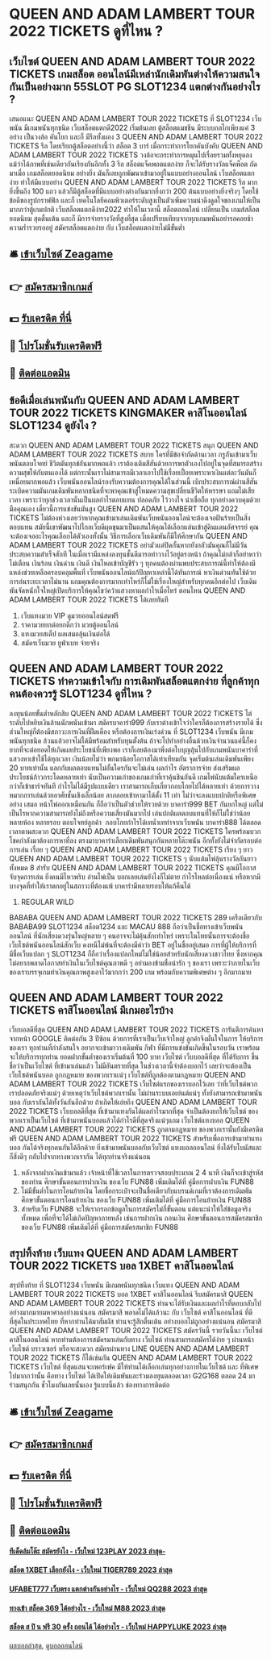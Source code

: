# QUEEN AND ADAM LAMBERT TOUR 2022 TICKETS ดูที่ไหน ?
## เว็บไซต์ QUEEN AND ADAM LAMBERT TOUR 2022 TICKETS เกมสล็อต ออนไลน์มีเหล่านักเดิมพันต่างให้ความสนใจกันเป็นอย่างมาก 55SLOT PG SLOT1234 แตกต่างกันอย่างไร ?
เสนอแนะ QUEEN AND ADAM LAMBERT TOUR 2022 TICKETS ที่ SLOT1234 เว็บพนัน มีเกมพนันทุกชนิด เว็บสล็อตแตกดี2022 เริ่มต้นเลย ตู้สล็อตแมชชีน มีระบบกลไกเพียงแค่ 3 อย่าง เป็นวงล้อ คันโยก และก็ มีรีลทั้งผอง 3 QUEEN AND ADAM LAMBERT TOUR 2022 TICKETS รีล โดยเรียกตู้สล็อตอย่างนี้ว่า สล็อต 3 บาร์ เมื่อกระทำการโยกคันบังคับ QUEEN AND ADAM LAMBERT TOUR 2022 TICKETS วงล้อจะกระทำการหมุนไปเรื่อยรวมทั้งหยุดลง แม้ว่าได้ภาพที่เช่นเดียวกันเรียงกันอีกทั้ง 3 รีล สล็อตแจ็คพอตแตกง่าย ก็จะได้รับรางวัลแจ็คพ็อต ถัดมาเมื่อ เกมสล็อตยอดนิยม อย่างยิ่ง มันก็เลยถูกพัฒนาเข้ามาอยู่ในแบบอย่างออนไลน์ เว็บสล็อตแตกง่าย ทำให้มีแบบอย่าง QUEEN AND ADAM LAMBERT TOUR 2022 TICKETS รีล มากยิ่งขึ้นถึง 100 แถว แล้วก็มีตู้สล็อตที่มีแบบอย่างต่างกันมากยิ่งกว่า 200 ต้นแบบอย่างยิ่งจริงๆ โดยใช้ข้อดีของรูปกราฟฟิก และก็ เทคโนโลยีคอมพิวเตอร์ระดับสูงเป็นตัวเพิ่มความน่าดึงดูดใจของเกมให้เป็นมากกว่าตู้เกมปกติ เว็บสล็อตแตกดีง่าย2022 ทำให้ในเวลานี้ สล็อตออนไลน์ เปลี่ยนเป็น เกมส์สล็อตยอดนิยม สุดตื่นเต้น และก็ มีการจ่ายรางวัลที่สูงที่สุด เมื่อเปรียบเทียบจากทุกเกมพนันอย่ารอคอยช้า ความร่ำรวยรออยู่ สมัครสล็อตแตกง่าย กับ เว็บสล็อตแตกง่ายไม่มีขั้นต่ำ

## 🛎 [เข้าเว็บไซต์ Zeagame](https://bit.ly/3SdLNi2)
## 👉 [สมัครสมาชิกเกมส์](https://bit.ly/3SdLNi2)
## 💵 [รับเครดิต ที่นี่](https://bit.ly/3dyRKHj)
## 👑 [โปรโมชั่นรับเครดิตฟรี](https://bit.ly/3dyRKHj)
## 📱 [ติดต่อแอดมิน](https://bit.ly/3dyRKHj)

## ข้อดีเมื่อเล่นพนันกับ QUEEN AND ADAM LAMBERT TOUR 2022 TICKETS KINGMAKER คาสิโนออนไลน์ SLOT1234 ดูยังไง ?
สะดวก QUEEN AND ADAM LAMBERT TOUR 2022 TICKETS สนุก QUEEN AND ADAM LAMBERT TOUR 2022 TICKETS สบาย ใครที่มีข้อจำกัดด้านเวลา กรูกันเข้ามาเว็บพนันตอบโจทย์ ชีวิตมันทุกข์กันมากพอแล้ว เราต้องเติมสีสันด้วยการพาตัวเองไปอยู่ในจุดที่สมารถสร้างความสุขให้กับตนเองได้ แต่กระนั้นเราไม่สามารถมีเวลาเอาไปใช้เรื่อยเปื่อยเพราะหาเงินแต่ละวันมันก็เหนื่อยมากพอแล้ว เว็บพนันออนไลน์รองรับความต้องการคุณได้ในส่วนนี้ เบิกประสบการณ์ผ่านสีสันระเบิดความมันเกมเดิมพันหลากชนิดที่จะพาคุณเข้าสู่โหมดความสุขเปลี่ยนชีวิตให้หรรษา แถมไม่เสียเวลา เพราะว่าทุกช่วงเวลานั่นเป็นผลกำไรตอบแทน
ปลอดภัย ไว้วางใจ น่าเชื่อถือ ทุกอย่างควบคุมด้วยมือคุณเอง เดี๋ยวนี้การแข่งขันมันสูง QUEEN AND ADAM LAMBERT TOUR 2022 TICKETS ไม่ต้องห่วงเลยว่าหากคุณเข้ามาเล่นเดิมพันเว็บพนันออนไลน์จะต้องเจอฝันร้ายเป็นสิ่งตอบแทน สมัยนี้เขาพัฒนาไปไกลเว็บดีผุดขุนมาเป็นแสนให้คุณได้เลือกแล่นเข้าสู่ดินแดนอัศจรรย์ คุณจะต้องเจออะไรคุณเลือกได้ตัวเองทั้งนั้น วิธีการเลือกเว็บเดิมพันก็มีให้ศึกษากัน QUEEN AND ADAM LAMBERT TOUR 2022 TICKETS อย่ามัวแต่ปิดกั้นหากยังกลัวมันคุณก็ไม่มีวันประสบความสำเร็จสักที ในเมื่อเรามีแหล่งลงทุนชั้นดีมารอท่าวางไว้อยู่ตรงหน้า ถ้าคุณไม่กล้าก็อย่าหาว่าไม่เตือน
เงินร้อน เงินด่วน เงินดี เงินไหลเข้าบัญชีรัว ๆ ทุกคนต้องผ่านพบประสบการณ์นี้ทำให้ต้องมีแหล่งช่วยเหลือครอบคลุมพื้นที่ เว็บพนันออนไลน์แก้ปัญหาเหล่านี้ได้ทันการณ์ หาเงินด่วนทันใช้ด้วยการล่นระยะเวลาไม่นาน แถมคุณต้องการมากเท่าไหร่ก็ไม่ใช่เรื่องใหญ่สำหรับทุกคนอีกต่อไป เว็บเดิมพันจัดหนักใจใหญ่เปิดบริการให้คุณไขว่คว้าแสวงหาผลกำไรเมื่อไหร่ ตอนไหน QUEEN AND ADAM LAMBERT TOUR 2022 TICKETS ได้เลยทันที
1. เว็บแทงมวย VIP ดูมวยออนไลน์สดฟรี
2. ราคามวยยกต่อยกดีกว่า มวยตู้ออนไลน์
3. แทงมวยสเต็ป ผลเสมอลุ้นเงินต่อได้
4. สมัครเว็บมวย ยูฟ่าเบท จ่ายจริง

## QUEEN AND ADAM LAMBERT TOUR 2022 TICKETS ทำความเข้าใจกับ การเดิมพันสล็อตแตกง่าย ที่ลูกค้าทุกคนต้องควรรู้ SLOT1234 ดูที่ไหน ?
ลงทุนน้อยขั้นต่ำหลักสิบ QUEEN AND ADAM LAMBERT TOUR 2022 TICKETS ไต่ระดับไปหยิบเงินล้านนักพนันเข้ามา สมัครบาคาร่า999 กับเราต่างเข้าใจว่าใครก็ต้องการสร้างรายได้ ซึ่งส่วนใหญ่ก็ต้องมีสภาวะการเงินที่ฝืดเคือง หรือต้องการเงินเร่งด่วน ที่ SLOT1234 เว็บพนัน มีเกมพนันทุกชนิด ล้วนแล้วอาจไม่ได้มีพร้อมสำหรับทุนตั้งต้น ถ้าจะไปทำอย่างอื่นด้วยเงินจำนวนแค่นี้ก็คงยากที่จะต่อยอดให้เกิดผลประโยชน์ที่เพียงพอ เราก็เลยต้องมาพึ่งต่อใบบุญลุ้นไปกับเกมพนันบาคาร่าที่แสวงหาเข้าใช้ได้ทุกเวลา เงินน้อยไม่ว่า พกมาน้อยโอกาสได้เท่าเทียมกัน จุดเริ่มต้นเล่นเดิมพันเพียง 20 บาทเท่านั้น แลกกับผลตอบแทนไม่อั้นใครกันจะไม่เล่น
ผลกำไร อัตราการจ่าย ส่งเสริมผลประโยชน์ก้าวกระโดดหลายเท่า นับเป็นความเก๋าของเกมเก่าที่เราคุ้นชินกันดี เกมไพ่นับแต้มใครเหนือกว่าก็เข้าชาร์จทันที กำไรไม่ได้มีรูปแบบเดียว เราสามารถเก็บเกี่ยวกอบโกยไปได้หลายเท่า ด้วยการวางหมากการเล่นด้วยอาศัยชั้นเชิงเล็กน้อย ลาภลอยเข้าหามาได้ตั้ง 11 เท่า ไม่ว่าจะลงแบบปกติหรือพิเศษอย่าง เสมอ หน้าไพ่ออกเหมือนกัน ก็ถือว่าเป็นตัวช่วยให้รวยด้วย บาคาร่า999 BET กันยกใหญ่ แต่ไม่เป็นไรหากความสามารถยังไม่ถึงหรือความเสี่ยงมันมากไป เล่นปกติผลตอบแทนที่ให้ก็ไม่ใช่ว่าน้อย
หลายห้อง หลายรอบ ตอบโจทย์ลูกค้า  กอบโกยกำไรได้เทน้ำเทท่าจากเว็บพนัน บาคาร่า888 ได้ตลอดเวลาตามสะดวก QUEEN AND ADAM LAMBERT TOUR 2022 TICKETS ใครพร้อมบวก โชคกำลังมาต้องการหาที่ลง ตรงมาบาคาร่าเลือกเดิมพันสนุกกันหลายโต๊ะพนัน อีกทั้งยังไม่จำกัดรอบต่อการเล่น เรื่อย ๆ QUEEN AND ADAM LAMBERT TOUR 2022 TICKETS เรียง ๆ ยาว QUEEN AND ADAM LAMBERT TOUR 2022 TICKETS ๆ นับแต้มไพ่ลุ้นรางวัลกันยาวทั้งหมด 8 สำรับ QUEEN AND ADAM LAMBERT TOUR 2022 TICKETS คุณมีโอกาสจับจุดการเล่น ยิ่งคนมีไหวพริบ อ่านไพ่เป็น บอกเลยเล่นยังไงก็ไม่ตาย กำไรไหลต่อเนื่องแน่ หรือหากมีบางจุดที่ทำให้เราตกอยู่ในสภาวะที่ต้องแพ้ บาคาร่ามีหลายรอบให้แก้คืนได้
1. REGULAR WILD

BABABA QUEEN AND ADAM LAMBERT TOUR 2022 TICKETS 289 เครือเดียวกับ BABABA99 SLOT1234 สล็อต1234 และ MACAU 888 ถือว่าเป็นชื่อทางเข้าเว็บพนันออนไลน์ ที่นักเสี่ยงดวงรุ่นใหญ่หลาย ๆ คนอาจจะไม่คุ้นสักเท่าไหร่ เพราะในไทยนั้นการจะต้องชื่อเว็บไซต์พนันออนไลน์สักเว็บ คงหนีไม่พ้นที่จะต้องมีคำว่า BET อยู่ในชื่ออยู่เสมอ การที่ผู้ให้บริการที่มีชื่อเว็บแปลก ๆ SLOT1234 ก็ถือว่าเรื่องแปลกใหม่ไม่ใช่น้อยสำหรับนักเสี่ยงดวงชาวไทย ซึ่งหากคุณไม่อยากพลาดโอกาสทำเงินในเว็บไซต์คุณภาพดี ๆ อย่ามองข้ามชื่อน่ารัก ๆ ของเรา เพราะว่าภายในเว็บของเราบรรจุเกมทำเงินคุณภาพสูงเอาไว้มากกว่า 200 เกม พร้อมกับความพิเศษต่าง ๆ อีกมากมาย

## QUEEN AND ADAM LAMBERT TOUR 2022 TICKETS คาสิโนออนไลน์ มีเกมอะไรบ้าง
เว็บบอลดีที่สุด QUEEN AND ADAM LAMBERT TOUR 2022 TICKETS การันตีการค้นหาจากหน้า GOOGLE ติดต่อกัน 3 ปีซ้อน ด้วยการที่เราเป็นเว็บเจ้าใหญ่ ลูกค้าจึงมั่นใจในการ ให้บริการของเรา ทุกท่านที่กำลังสนใจ อยากจะเข้ามาวางเดิมพัน กีฬา ที่มีการแข่งขันเกิดขึ้นในรอบวัน เราพร้อมจะให้บริการทุกท่าน ยอดฝากขั้นต่ำของเราเริ่มต้นที่ 100 บาท
เว็บไซต์ เว็บบอลดีที่สุด ที่ได้รับการ ขึ้นชื่อว่าเป็นเว็บไซต์ ที่เข้ามาเล่นแล้ว ไม่มีอันตรายที่สุด ในช่วงเวลานี้จำต้องบอกไว้ เลยว่าจะต้องเป็น เว็บไซต์พนันบอล ถูกกฎหมาย ของพวกเราแน่ๆ เว็บไซต์ที่ถูกต้องตามกฎหมาย QUEEN AND ADAM LAMBERT TOUR 2022 TICKETS เว็บไซต์แรกของเราบอกไว้เลย ว่าที่เว็บไซต์พวกเราปลอดภัยจริงแน่ๆ ด้วยเหตุว่าเว็บไซต์พวกเรานั้น ไม่ผ่านระบบเอเย่นต์แน่ๆ ทั้งยังสามารถเข้ามาพนันบอล กับเรากันได้ทั้งวันกันอีกด้วย
ถ้าเกิดให้เอ่ยถึง QUEEN AND ADAM LAMBERT TOUR 2022 TICKETS เว็บบอลดีที่สุด ที่เข้ามาแทงกันได้ผลกำไรมากที่สุด จำเป็นต้องยกให้เว็บไซต์ ของพวกเราเป็นเว็บไซต์ ที่เข้ามาพนันบอลแล้วได้กำไรดีที่สุดจริงแน่ๆแถม เว็บไซต์แทงบอล QUEEN AND ADAM LAMBERT TOUR 2022 TICKETS ถูกตามกฎหมาย ของพวกเรานั้นยังมีเครดิตฟรี QUEEN AND ADAM LAMBERT TOUR 2022 TICKETS สำหรับเพื่อการเข้ามาทำแทงบอล กันได้จริงทุกคนกันได้อีกด้วย ยิ่งเข้ามาพนันบอลกับเว็บไซต์ แทงบอลออนไลน์ ยิ่งได้รับโบนัสและก็สิ่งดีๆ กลับไปจากทางพวกเรากัน ได้ทุกท่านจริงแน่นอน
1. หลังจากฝากเงินเข้ามาแล้ว เจ้าหน้าที่ใช้เวลาในการตรวจสอบประมาณ 2 4 นาที เงินก็จะเข้าสู่รหัสของท่าน ศึกษาขั้นตอนการฝากเงิน ของเว็บ FUN88 เพิ่มเติมได้ที่ คู่มือการฝากเงิน FUN88
2. ไม่มีขั้นต่ำในการโอนย้ายเงิน โดยชื่อกระเป๋าจะเป็นชื่อเดียวกับแบรนด์เกมที่เราต้องการเดิมพัน ศึกษาขั้นตอนการโอนย้ายเงิน ของเว็บ FUN88 เพิ่มเติมได้ที่ คู่มือการโอนย้ายเงิน FUN88
3. สำหรับเว็บ FUN88 จะให้เรากรอกข้อมูลในการสมัครไม่กี่ขั้นตอน แต่แนะนำให้ใส่ข้อมูลจริงทั้งหมด เพื่อที่จะได้ไม่เกิดปัญหาภายหลัง เช่นการฝากเงิน ถอนเงิน ศึกษาขั้นตอนการสมัครสมาชิกของเว็บ FUN88 เพิ่มเติมได้ที่ คู่มือการสมัครสมาชิก FUN88

## สรุปทิ้งท้าย เว็บแทง QUEEN AND ADAM LAMBERT TOUR 2022 TICKETS บอล 1XBET คาสิโนออนไลน์
สรุปทิ้งท้าย ที่ SLOT1234 เว็บพนัน มีเกมพนันทุกชนิด เว็บแทง QUEEN AND ADAM LAMBERT TOUR 2022 TICKETS บอล 1XBET คาสิโนออนไลน์ รีบสมัครมาสิ QUEEN AND ADAM LAMBERT TOUR 2022 TICKETS ท่านจะได้รับเงินและผลกำไรที่ตอบกลับไปอย่างมากมายมหาศาลอย่างแน่นอน สมัครมาสิ พลาดไม่ได้แล้วนะ กับ เว็บไซต์ คาสิโนออนไลน์ ที่ดีที่สุดในประเทศไทย ที่หากท่านได้มาสัมผัส ท่านจะรู้สึกตื่นเต้น อย่างบอกไม่ถูกอย่างแน่นอน สมัครมาสิ QUEEN AND ADAM LAMBERT TOUR 2022 TICKETS สมัครวันนี้ รวยวันนี้นะ
เว็บไซต์ คาสิโนออนไลน์ หากท่านต้องการสมัครมาเล่นกับทาง เว็บไซต์ ท่านสามารถสมัครได้ง่าย ๆ ผ่านหน้า เว็บไซต์ บราวเซอร์ หรือจะสะดวก สมัครผ่านทาง LINE QUEEN AND ADAM LAMBERT TOUR 2022 TICKETS ก็ได้เช่นกัน QUEEN AND ADAM LAMBERT TOUR 2022 TICKETS เว็บไซต์ ที่สุดแสนจะเพอร์เฟค มีให้ท่านได้เลือกเล่นทุกอย่างภายในเว็บไซต์ และ ที่พิเศษไปมากกว่านั้น คือทาง เว็บไซต์ ได้เปิดให้เดิมพันและร่วมลงทุนตลอดเวลา G2G168 ตลอด 24 มาร่วมสนุกกัน ชั่วโมงกันเลยนั้นเอง รู้แบบนี้แล้ว
ช่องทางการติดต่อ

## 🛎 [เข้าเว็บไซต์ Zeagame](https://bit.ly/3SdLNi2)
## 👉 [สมัครสมาชิกเกมส์](https://bit.ly/3SdLNi2)
## 💵 [รับเครดิต ที่นี่](https://bit.ly/3dyRKHj)
## 👑 [โปรโมชั่นรับเครดิตฟรี](https://bit.ly/3dyRKHj)
## 📱 [ติดต่อแอดมิน](https://bit.ly/3dyRKHj)

#### [ทีเด็ดล้มโต๊ะ สมัครยังไง - เว็บใหม่ 123PLAY 2023 ล่าสุด-](https://atom.io/themes/ทีเด็ดล้มโต๊ะ%20สมัครยังไง%20-%20เว็บใหม่%20123play%202023%20ล่าสุด-)
#### [สล็อต 1XBET เลือกยังไง - เว็บใหม่ TIGER789 2023 ล่าสุด](https://atom.io/themes/สล็อต%201xbet%20เลือกยังไง%20-%20เว็บใหม่%20tiger789%202023%20ล่าสุด)
#### [UFABET777 เว็บตรง แตกต่างกันอย่างไร - เว็บใหม่ QQ288 2023 ล่าสุด](https://atom.io/themes/ufabet777%20เว็บตรง%20แตกต่างกันอย่างไร%20-%20เว็บใหม่%20qq288%202023%20ล่าสุด)
#### [ทางเข้า สล็อต 369 ได้อย่างไร - เว็บใหม่ M88 2023 ล่าสุด](https://atom.io/themes/ทางเข้า%20สล็อต%20369%20ได้อย่างไร%20-%20เว็บใหม่%20m88%202023%20ล่าสุด)
#### [สล็อต ส ปิ น ฟรี 30 ครั้ง ถอนได้ ได้อย่างไร - เว็บใหม่ HAPPYLUKE 2023 ล่าสุด](https://atom.io/themes/สล็อต%20ส%20ปิ%20น%20ฟรี%2030%20ครั้ง%20ถอนได้%20ได้อย่างไร%20-%20เว็บใหม่%20happyluke%202023%20ล่าสุด)

[ผลบอลล่าสุด](https://siamsport.tv "ผลบอลล่าสุด"), [ดูบอลออนไลน์](https://siamsport.tv/ดูบอลสด "ดูบอลออนไลน์")